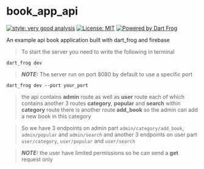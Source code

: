 # book_app_api

[![style: very good analysis][very_good_analysis_badge]][very_good_analysis_link]
[![License: MIT][license_badge]][license_link]
[![Powered by Dart Frog][dart_frog_badge]][dart_frog_link]

An example api book application built with dart_frog and firebase

> To start the server you need to write the following in terminal 
```shell
dart_frog dev
```

> **_NOTE:_** The server run on port 8080 by default to use a specific port
```shell
dart_frog dev --port your_port
```
> the api contains **admin** route as well as **user** route each of which contains another
> 3 routes **category**, **popular** and **search**
> within **category** route there is another route **add_book** so the admin can
> add a new book in this category

> So we have 3 endpoints on admin part `admin/category/add_book`, `admin/popular` and `admin/search`
> and another 3 endpoints on user part `user/category`, `user/popular` and `user/search`

> **_NOTE:_** the user have limited permissions so he can send a **get** request only

[license_badge]: https://img.shields.io/badge/license-MIT-blue.svg
[license_link]: https://opensource.org/licenses/MIT
[very_good_analysis_badge]: https://img.shields.io/badge/style-very_good_analysis-B22C89.svg
[very_good_analysis_link]: https://pub.dev/packages/very_good_analysis
[dart_frog_badge]: https://img.shields.io/endpoint?url=https://tinyurl.com/dartfrog-badge
[dart_frog_link]: https://dartfrog.vgv.dev
